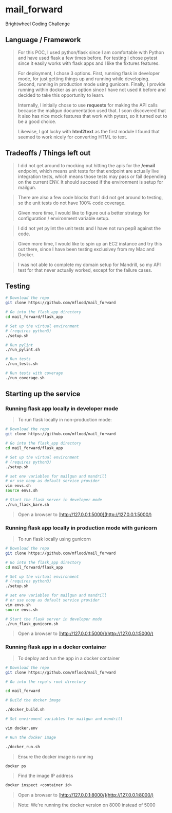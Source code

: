 # mail_forward

Brightwheel Coding Challenge

## Language / Framework

> For this POC, I used python/flask since I am comfortable with Python and have used flask a few times before.  For testing I chose pytest since it easily works with flask apps and I like the fixtures features.  
> 
> For deployment, I chose 3 options.  First, running flask in developer mode, for just getting things up and running while developing. Second, running in production mode using gunicorn. Finally, I provide running within docker as an option since I have not used it before and decided to take this opportunity to learn.
> 
> Internally, I initially chose to use **requests** for making the API calls because the mailgun documentation used that. I soon discovered that it also has nice mock features that work with pytest, so it turned out to be a good choice.
> 
> Likewise, I got lucky with **html2text** as the first module I found that seemed to work nicely for converting HTML to text.

## Tradeoffs / Things left out
> I did not get around to mocking out hitting the apis for the **/email** endpoint, which means unit tests for that endpoint are actually live integration tests, which means those tests may pass or fail depending on the current ENV.  It should succeed if the environment is setup for mailgun.

> There are also a few code blocks that I did not get around to testing, so the unit tests do not have 100% code coverage.

> Given more time, I would like to figure out a better strategy for configuration / environment variable setup.

> I did not yet pylint the unit tests and I have not run pep8 against the code.

> Given more time, I would like to spin up an EC2 instance and try this out there, since I have been testing exclusivey from my Mac and Docker. 

> I was not able to complete my domain setup for Mandrill, so my API test for that never actually worked, except for the failure cases.

## Testing
```bash
# Download the repo
git clone https://github.com/mflood/mail_forward

# Go into the flask_app directory
cd mail_forward/flask_app

# Set up the virtual environment
# (requires python3)
./setup.sh

# Run pylint
./run_pylint.sh

# Run tests
./run_tests.sh

# Run tests with coverage
./run_coverage.sh
```


## Starting up the service

### Running flask app locally in developer mode

> To run flask locally in non-production mode:

```bash
# Download the repo
git clone https://github.com/mflood/mail_forward

# Go into the flask_app directory
cd mail_forward/flask_app

# Set up the virtual environment
# (requires python3)
./setup.sh

# set env variables for mailgun and mandrill
# or use noop as default service provider
vim envs.sh
source envs.sh

# Start the flask server in developer mode
./run_flask_bare.sh
```

> Open a browser to [http://127.0.0.1:5000](http://127.0.0.1:5000/)

### Running flask app locally in production mode with gunicorn

> To run flask locally using gunicorn

```bash
# Download the repo
git clone https://github.com/mflood/mail_forward

# Go into the flask_app directory
cd mail_forward/flask_app

# Set up the virtual environment
# (requires python3)
./setup.sh

# set env variables for mailgun and mandrill
# or use noop as default service provider
vim envs.sh
source envs.sh

# Start the flask server in developer mode
./run_flask_gunicorn.sh
```

> Open a browser to [http://127.0.0.1:5000/](http://127.0.0.1:5000/)

### Running flask app in a docker container

> To deploy and run the app in a docker container

```bash
# Download the repo
git clone https://github.com/mflood/mail_forward

# Go into the repo's root directory

cd mail_forward

# Build the docker image

./docker_build.sh

# Set enviroment variables for mailgun and mandrill

vim docker.env

# Run the docker image

./docker_run.sh
```

> Ensure the docker image is running

```bash
docker ps
```

> Find the image IP address
    
```bash
docker inspect <container id>
```

> Open a browser to [http://127.0.0.1:8000/](http://127.0.0.1:8000/)

> Note: We're running the docker version on 8000 instead of 5000
